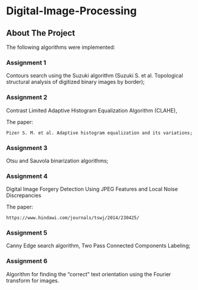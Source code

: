 # Digital-Image-Processing

## About The Project

The following algorithms were implemented:

### Assignment 1

Contours search using the Suzuki algorithm (Suzuki S. et al. Topological structural analysis of digitized binary images by border);

### Assignment 2

Contrast Limited Adaptive Histogram Equalization Algorithm (CLAHE), 

The paper: 

    Pizer S. M. et al. Adaptive histogram equalization and its variations;

### Assignment 3

Otsu and Sauvola binarization algorithms;

### Assignment 4

Digital Image Forgery Detection Using JPEG Features and Local Noise Discrepancies 

The paper: 
    
    https://www.hindawi.com/journals/tswj/2014/230425/

### Assignment 5

Canny Edge search algorithm, Two Pass Connected Components Labeling;

### Assignment 6

Algorithm for finding the “correct” text orientation using the Fourier transform for images.
